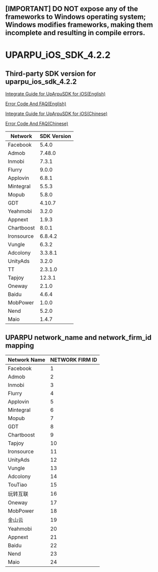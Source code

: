## [IMPORTANT] DO NOT expose any of the frameworks to Windows operating system; Windows modifies frameworks, making them incomplete and resulting in compile errors.
# UPARPU_iOS_SDK_4.2.2
## Third-party SDK version for uparpu_ios_sdk_4.2.2

[Integrate Guide for UpArpuSDK for iOS(English)](iOS_Doc_EN/iOS_Integration_Guide.md)

[Error Code And FAQ(English)](iOS_Doc_EN/Error_Code_and_FAQ.md)

[Integrate Guide for UpArpuSDK for iOS(Chinese)](iOS_Doc_CHN/iOS_Integration_Guide.md)

[Error Code And FAQ(Chinese)](iOS_Doc_CHN/Error_Code_and_FAQ.md)

| Network | SDK Version |
|---|---|
| Facebook | 5.4.0 |
| Admob | 7.48.0 |
| Inmobi | 7.3.1 |
| Flurry | 9.0.0 |
| Applovin | 6.8.1 |
| Mintegral | 5.5.3 |
| Mopub | 5.8.0 |
| GDT | 4.10.7 |
| Yeahmobi | 3.2.0 |
| Appnext | 1.9.3 |
| Chartboost | 8.0.1 |
| Ironsource | 6.8.4.2 |
| Vungle | 6.3.2 |
| Adcolony | 3.3.8.1 |
| UnityAds | 3.2.0 |
| TT | 2.3.1.0 |
| Tapjoy | 12.3.1 |
| Oneway | 2.1.0 |
| Baidu | 4.6.4 |
| MobPower | 1.0.0 |
| Nend | 5.2.0 |
| Maio | 1.4.7 |

## UPARPU network_name and network_firm_id mapping

| Network Name| NETWORK FIRM ID|
|---|---|
|Facebook | 1 |
|Admob | 2 |
|Inmobi | 3 | 
|Flurry| 4 | 
|Applovin| 5 | 
|Mintegral | 6 |
|Mopub | 7 |
|GDT | 8|
|Chartboost | 9| 
|Tapjoy | 10 |
|Ironsource | 11|
|UnityAds | 12 |
|Vungle | 13 | 
|Adcolony | 14 | 
|TouTiao|15|
|玩转互联 | 16 |
|Oneway|17|
|MobPower | 18 |
|金山云 | 19 |
|Yeahmobi|20|
|Appnext|21|
|Baidu|22|
|Nend|23|
|Maio|24|
